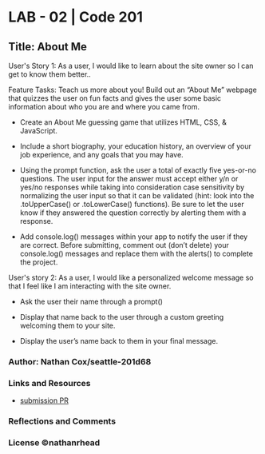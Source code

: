 # LAB - 02 | Code 201

## Title: About Me

User's Story 1: As a user, I would like to learn about the site owner so I can get to know them better..

Feature Tasks: Teach us more about you! Build out an “About Me” webpage that quizzes the user on fun facts and gives the user some basic information about who you are and where you came from.

* Create an About Me guessing game that utilizes HTML, CSS, & JavaScript.

* Include a short biography, your education history, an overview of your job experience, and any goals that you may have.

* Using the prompt function, ask the user a total of exactly five yes-or-no questions. The user input for the answer must accept either y/n or yes/no responses while taking into consideration case sensitivity by normalizing the user input so that it can be validated (hint: look into the .toUpperCase() or .toLowerCase() functions). Be sure to let the user know if they answered the question correctly by alerting them with a response.

* Add console.log() messages within your app to notify the user if they are correct. Before submitting, comment out (don’t delete) your console.log() messages and replace them with the alerts() to complete the project.

User's story 2: As a user, I would like a personalized welcome message so that I feel like I am interacting with the site owner.

* Ask the user their name through a prompt()

* Display that name back to the user through a custom greeting welcoming them to your site.

* Display the user’s name back to them in your final message.

### Author: Nathan Cox/seattle-201d68

### Links and Resources

* [submission PR](https://nathanrhead.github.io/about-me/)
<!-- * Any Links you used as reference -->

### Reflections and Comments

<!-- * Consider including the answers to your daily journal and submission questions here
* This is also a good place to reflect on the tools and resources used and learned -->



### License ©nathanrhead